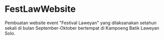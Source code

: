 # FestLawWebsite
Pembuatan website event "Festival Laweyan" yang dilaksanakan setahun sekali di bulan September-Oktober bertempat di Kampoeng Batik Laweyan Solo.
